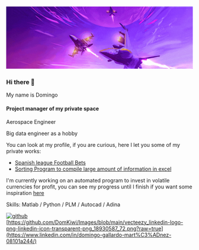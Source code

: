 ![hola](https://github.com/DomKiwi/Images/blob/5d613095f8451e8d84726bb357d96ba3dce238e0/DomKiwi.gif)

### Hi there 👋
My name is Domingo
#### Project manager of my private space

Aerospace Engineer 

Big data engineer as a hobby

You can look at my profile, if you are curious, here I let you some of my private works:
- [Spanish league Football Bets](https://github.com/DomKiwi/Bets)
- [Sorting Program to compile large amount of information in excel](https://github.com/DomKiwi/Full-Program-Filter-Obuu)

I'm currently working on an automated program to invest in volatile currencies for profit, you can see my progress until I finish if you want some inspiration [here](https://github.com/DomKiwi/GitHub-Investment)



Skills: Matlab / Python / PLM / Autocad / Adina


[<img src='https://cdn.jsdelivr.net/npm/simple-icons@3.0.1/icons/github.svg' alt='github' height='40'>](https://github.com/DomKiwi)  
[https://github.com/DomKiwi/Images/blob/main/vecteezy_linkedin-logo-png-linkedin-icon-transparent-png_18930587_72.png?raw=true](https://www.linkedin.com/in/domingo-gallardo-mart%C3%ADnez-08101a244/)

